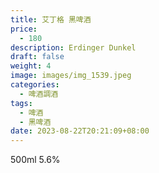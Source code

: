 ```yaml
---
title: 艾丁格 黑啤酒
price:
  - 180
description: Erdinger Dunkel
draft: false
weight: 4
image: images/img_1539.jpeg
categories:
  - 啤酒調酒
tags:
  - 啤酒
  - 黑啤酒
date: 2023-08-22T20:21:09+08:00
---
```

 500ml 5.6% 
